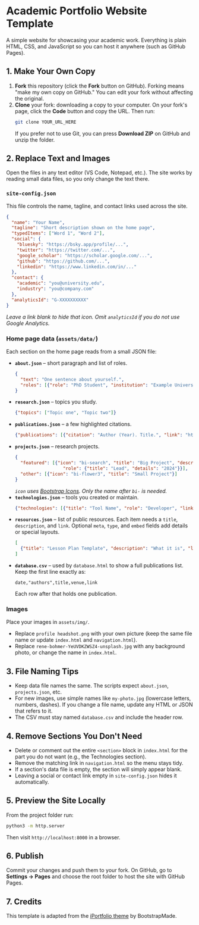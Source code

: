 # Academic Portfolio Website Template

A simple website for showcasing your academic work. Everything is plain HTML, CSS, and JavaScript so you can host it anywhere (such as GitHub Pages).

## 1. Make Your Own Copy

1. **Fork** this repository (click the **Fork** button on GitHub). Forking means "make my own copy on GitHub." You can edit your fork without affecting the original.
2. **Clone** your fork: downloading a copy to your computer. On your fork's page, click the **Code** button and copy the URL. Then run:
   ```bash
   git clone YOUR_URL_HERE
   ```
   If you prefer not to use Git, you can press **Download ZIP** on GitHub and unzip the folder.

## 2. Replace Text and Images

Open the files in any text editor (VS Code, Notepad, etc.). The site works by reading small data files, so you only change the text there.

### `site-config.json`
This file controls the name, tagline, and contact links used across the site.
```json
{
  "name": "Your Name",
  "tagline": "Short description shown on the home page",
  "typedItems": ["Word 1", "Word 2"],
  "social": {
    "bluesky": "https://bsky.app/profile/...",
    "twitter": "https://twitter.com/...",
    "google_scholar": "https://scholar.google.com/...",
    "github": "https://github.com/...",
    "linkedin": "https://www.linkedin.com/in/..."
  },
  "contact": {
    "academic": "you@university.edu",
    "industry": "you@company.com"
  },
  "analyticsId": "G-XXXXXXXXXX"
}
```
*Leave a link blank to hide that icon. Omit `analyticsId` if you do not use Google Analytics.*

### Home page data (`assets/data/`)
Each section on the home page reads from a small JSON file:
- **`about.json`** – short paragraph and list of roles.
  ```json
  {
    "text": "One sentence about yourself.",
    "roles": [{"role": "PhD Student", "institution": "Example University"}]
  }
  ```
- **`research.json`** – topics you study.
  ```json
  {"topics": ["Topic one", "Topic two"]}
  ```
- **`publications.json`** – a few highlighted citations.
  ```json
  {"publications": [{"citation": "Author (Year). Title.", "link": "https://example.com"}]}
  ```
- **`projects.json`** – research projects.
  ```json
  {
    "featured": [{"icon": "bi-search", "title": "Big Project", "description": "Short blurb.",
                    "role": {"title": "Lead", "details": "2024"}}],
    "other": [{"icon": "bi-flower3", "title": "Small Project"}]
  }
  ```
  *`icon` uses [Bootstrap Icons](https://icons.getbootstrap.com/). Only the name after `bi-` is needed.*
- **`technologies.json`** – tools you created or maintain.
  ```json
  {"technologies": [{"title": "Tool Name", "role": "Developer", "link": "https://example.com"}]}
  ```
- **`resources.json`** – list of public resources. Each item needs a `title`, `description`, and `link`. Optional `meta`, `type`, and `embed` fields add details or special layouts.
  ```json
  [
    {"title": "Lesson Plan Template", "description": "What it is", "link": "https://example.com"}
  ]
  ```
- **`database.csv`** – used by `database.html` to show a full publications list. Keep the first line exactly as:
  ```csv
  date,"authors",title,venue,link
  ```
  Each row after that holds one publication.

### Images
Place your images in `assets/img/`.
- Replace `profile headshot.png` with your own picture (keep the same file name or update `index.html` and `navigation.html`).
- Replace `rene-bohmer-YeUVDKZWSZ4-unsplash.jpg` with any background photo, or change the name in `index.html`.

## 3. File Naming Tips
- Keep data file names the same. The scripts expect `about.json`, `projects.json`, etc.
- For new images, use simple names like `my-photo.jpg` (lowercase letters, numbers, dashes). If you change a file name, update any HTML or JSON that refers to it.
- The CSV must stay named `database.csv` and include the header row.

## 4. Remove Sections You Don't Need
- Delete or comment out the entire `<section>` block in `index.html` for the part you do not want (e.g., the Technologies section).
- Remove the matching link in `navigation.html` so the menu stays tidy.
- If a section's data file is empty, the section will simply appear blank.
- Leaving a social or contact link empty in `site-config.json` hides it automatically.

## 5. Preview the Site Locally
From the project folder run:
```bash
python3 -m http.server
```
Then visit `http://localhost:8000` in a browser.

## 6. Publish
Commit your changes and push them to your fork. On GitHub, go to **Settings → Pages** and choose the root folder to host the site with GitHub Pages.

## 7. Credits
This template is adapted from the [iPortfolio theme](https://bootstrapmade.com/iportfolio-bootstrap-portfolio-websites-template/) by BootstrapMade.

